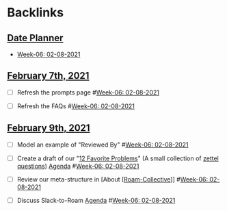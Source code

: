 
# Backlinks
## [Date Planner](<Date Planner.md>)
- [Week-06: 02-08-2021](<Week-06: 02-08-2021.md>)

## [February 7th, 2021](<February 7th, 2021.md>)
- [ ] Refresh the prompts page #[Week-06: 02-08-2021](<Week-06: 02-08-2021.md>)

- [ ] Refresh the FAQs #[Week-06: 02-08-2021](<Week-06: 02-08-2021.md>)

## [February 9th, 2021](<February 9th, 2021.md>)
- [ ] Model an example of "Reviewed By" #[Week-06: 02-08-2021](<Week-06: 02-08-2021.md>)

- [ ] Create a draft of our "[12 Favorite Problems](<12 Favorite Problems.md>)" (A small collection of [zettel questions](<zettel questions.md>)) [Agenda](<Agenda.md>) #[Week-06: 02-08-2021](<Week-06: 02-08-2021.md>)

- [ ] Review our meta-structure in [About [[Roam-Collective](<About [[Roam-Collective.md>)]]  #[Week-06: 02-08-2021](<Week-06: 02-08-2021.md>)

- [ ] Discuss Slack-to-Roam [Agenda](<Agenda.md>) #[Week-06: 02-08-2021](<Week-06: 02-08-2021.md>)

